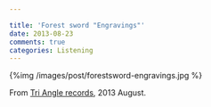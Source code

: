 ```yaml
---

title: 'Forest sword "Engravings"'
date: 2013-08-23
comments: true
categories: Listening
---
```


{%img /images/post/forestsword-engravings.jpg %}

From [Tri Angle records](http://tri-anglerecords.com/), 2013 August.


